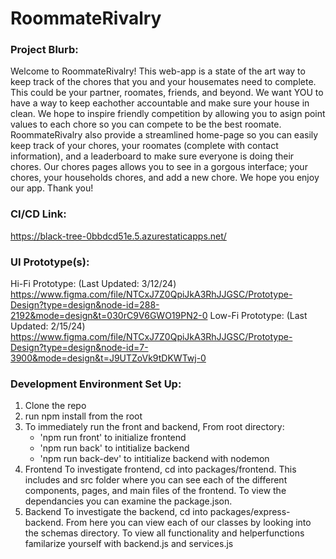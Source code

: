 # RoommateRivalry

### Project Blurb:
Welcome to RoommateRivalry! This web-app is a state of the art way to keep track of the chores that you and your housemates need to complete. This could be your partner, roomates, friends, and beyond. We want YOU to have a way to keep eachother accountable and make sure your house in clean. We hope to inspire friendly competition by allowing you to asign point values to each chore so you can compete to be the best roomate. RoommateRivalry also provide a streamlined home-page so you can easily keep track of your chores, your roomates (complete with contact information), and a leaderboard to make sure everyone is doing their chores. Our chores pages allows you to see in a gorgous interface; your chores, your households chores, and add a new chore. We hope you enjoy our app. Thank you! 

### CI/CD Link:
https://black-tree-0bbdcd51e.5.azurestaticapps.net/

### UI Prototype(s):
Hi-Fi Prototype: (Last Updated: 3/12/24)
https://www.figma.com/file/NTCxJ7Z0QpiJkA3RhJJGSC/Prototype-Design?type=design&node-id=288-2192&mode=design&t=030rC9V6GWO19PN2-0
Low-Fi Prototype: (Last Updated: 2/15/24)
https://www.figma.com/file/NTCxJ7Z0QpiJkA3RhJJGSC/Prototype-Design?type=design&node-id=7-3900&mode=design&t=J9UTZoVk9tDKWTwj-0

### Development Environment Set Up:
1. Clone the repo
2. run npm install from the root
3. To immediately run the front and backend, 
    From root directory:
    - 'npm run front' to initialize frontend
    - 'npm run back' to intitialize backend
    - 'npm run back-dev' to intitialize backend with nodemon
4. Frontend
    To investigate frontend, cd into packages/frontend.
    This includes and src folder where you can see each of the different components, pages, and main files of the frontend.
    To view the dependancies you can examine the package.json.
5. Backend
   To investigate the backend, cd into packages/express-backend.
   From here you can view each of our classes by looking into the schemas directory.
   To view all functionality and helperfunctions familarize yourself with backend.js and services.js
